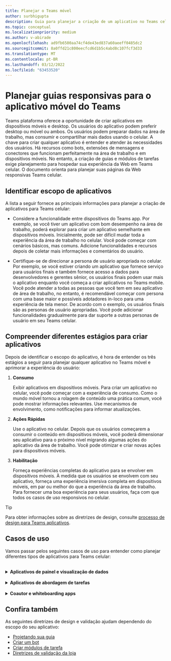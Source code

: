 ```yaml
---
title: Planejar o Teams móvel
author: surbhigupta
description: Guia para planejar a criação de um aplicativo no Teams celular
ms.topic: conceptual
ms.localizationpriority: medium
ms.author: v-abirade
ms.openlocfilehash: ad9fb6500aa74cf4de43ed837a60aeeff0485dc2
ms.sourcegitcommit: 8a0ffd21c800eecfcd6d1b5c4abd8c107fcf3d33
ms.translationtype: MT
ms.contentlocale: pt-BR
ms.lasthandoff: 03/12/2022
ms.locfileid: "63453520"
---
```

# <a name="plan-responsive-tabs-for-teams-mobile"></a>Planejar guias responsivas para o aplicativo móvel do Teams

 Teams plataforma oferece a oportunidade de criar aplicativos em dispositivos móveis e desktop. Os usuários do aplicativo podem preferir desktop ou móvel ou ambos. Os usuários podem preparar dados na área de trabalho, mas consumir e compartilhar mais dados usando o celular. A chave para criar qualquer aplicativo é entender e atender às necessidades dos usuários. Há recursos como bots, extensões de mensagens e conectores que funcionam perfeitamente na área de trabalho e em dispositivos móveis. No entanto, a criação de guias e módulos de tarefas exige planejamento para hospedar sua experiência da Web em Teams celular. O documento orienta para planejar suas páginas da Web responsivas Teams celular.

## <a name="identify-apps-scope"></a>Identificar escopo de aplicativos

A lista a seguir fornece as principais informações para planejar a criação de aplicativos para Teams celular:

* Considere a funcionalidade entre dispositivos do Teams app. Por exemplo, se você tiver um aplicativo com bom desempenho na área de trabalho, poderá explorar para criar um aplicativo semelhante em dispositivos móveis. Inicialmente, pode ser difícil mudar toda a experiência da área de trabalho no celular. Você pode começar com cenários básicos, mas comuns. Adicione funcionalidades e recursos depois de coletar mais informações e comentários do usuário.

* Certifique-se de direcionar a persona de usuário apropriada no celular. Por exemplo, se você estiver criando um aplicativo que fornece serviço para usuários finais e também fornece acesso a dados para desenvolvedores e gerentes sênior, os usuários finais podem usar mais o aplicativo enquanto você começa a criar aplicativos no Teams mobile. Você pode atender a todas as pessoas que você tem em seu aplicativo de área de trabalho, no entanto, é recomendável começar com persona com uma base maior e possíveis adotadores in-loco para uma experiência de tela menor. De acordo com o exemplo, os usuários finais são as personas de usuário apropriadas. Você pode adicionar funcionalidades gradualmente para dar suporte a outras personas de usuário em seu Teams celular.

## <a name="understand-different-stages-to-build-apps"></a>Compreender diferentes estágios para criar aplicativos

Depois de identificar o escopo do aplicativo, é hora de entender os três estágios a seguir para planejar qualquer aplicativo no Teams móvel e aprimorar a experiência do usuário:

1. **Consumo**

   Exibir aplicativos em dispositivos móveis. Para criar um aplicativo no celular, você pode começar com a experiência de consumo. Como o mundo móvel tornou a rolagem de conteúdo uma prática comum, você pode mostrar informações relevantes. Use mecanismos de envolvimento, como notificações para informar atualizações.

2. **Ações Rápidas**

   Use o aplicativo no celular. Depois que os usuários começarem a consumir o conteúdo em dispositivos móveis, você poderá dimensionar seu aplicativo para o próximo nível migrando algumas ações do aplicativo da área de trabalho. Você pode otimizar e criar novas ações para dispositivos móveis.

3. **Habilitação**

   Forneça experiências completas do aplicativo para se envolver em dispositivos móveis. À medida que os usuários se envolvem com seu aplicativo, forneça uma experiência imersiva completa em dispositivos móveis, em par ou melhor do que a experiência da área de trabalho. Para fornecer uma boa experiência para seus usuários, faça com que todos os casos de uso responsivos no celular.

> [!TIP]
> Para obter informações sobre as diretrizes de design, consulte [processo de design para Teams aplicativos](design-teams-app-process.md).

## <a name="use-cases"></a>Casos de uso

Vamos passar pelos seguintes casos de uso para entender como planejar diferentes tipos de aplicativos para Teams celular:

<br>

<details>

<summary><b>Aplicativos de painel e visualização de dados</b></summary>

Você pode entender como planejar guias responsivas para painéis e aplicativos de visualização de dados Teams plataforma móvel.

Consumo:

No primeiro estágio, você pode implementar a experiência de consumo mais básica para exibir dados. O objetivo de qualquer aplicativo no domínio é mostrar dados na forma de visualizações. Em seu aplicativo, você pode mostrar visualizações exibidas recentemente na área de trabalho ou lista de todos os gráficos autorizados para os usuários. Depois de criar painéis na área de trabalho, os usuários podem acessar as informações usando o celular. Você pode mostrar uma exibição detalhada de qualquer gráfico selecionado pelo usuário como uma exibição expandida em suas guias ou usando módulos de tarefa.

Você pode mostrar as seguintes informações:

* Painéis e resumos
* Elementos visuais, mapas e infográficos de dados
* Gráficos, gráficos e tabelas

![Consumo de aplicativos de painel e visualização de dados](../../assets/images/app-fundamentals/dashboarding-and-data-visualization-apps-consumption.png)

Ações rápidas:

No segundo estágio, os usuários podem trabalhar nos gráficos e elementos visuais existentes da experiência da área de trabalho. Você pode introduzir as seguintes ações:

* Conteúdo de pesquisa
* Filtrar dados
* Criar indicadores

![Ações rápidas de controle e visualização de dados](../../assets/images/app-fundamentals/dashboarding-and-data-visualization-apps-quick-actions.png)

Habilitação:

No terceiro estágio, permita que os usuários criem conteúdo como gráficos e gráficos do zero. Certifique-se de apresentar todos os recursos em seu aplicativo para dispositivos móveis. Por exemplo, você pode usar módulos de tarefa para ajudar a acessar itens de dados específicos com exibição detalhada.

Você pode fornecer o seguinte acesso aos usuários:

* Modificar título e descrição
* Inserir itens de dados para criar visualizações
* Compartilhar visualizações em um chat de canal ou grupo

![Habilitação de aplicativos de painel e visualização de dados](../../assets/images/app-fundamentals/dashboarding-and-data-visualization-apps-enablement.png)

<br>

</details>

<br>

<details>

<summary><b>Aplicativos de abordagem de tarefas</b></summary>

Você pode entender como planejar guias responsivas para aplicativos de abordagem de tarefas Teams plataforma móvel.

Consumo:

No primeiro estágio, seu aplicativo pode mostrar a lista de tarefas para o usuário em uma pilha vertical. Se houver várias categorias de tarefas, como **Proposed**, **Active** e **Closed** , forneça filtros para mostrar tarefas agrupadas ou como headers para ver as tarefas agrupadas.

![Consumo de aplicativos de abordagem de tarefas](../../assets/images/app-fundamentals/taskboarding-apps-consumption.png)

Ações rápidas:

No segundo estágio, você pode fornecer o seguinte acesso de aplicativo aos usuários:

* Criar tarefas ou itens com os campos obrigatórios para reduzir a carga cognitiva dos usuários
* Alterar o tipo ou o tipo de quadro de exibição
* Revisar tarefas expandindo o exibição
* Usar módulos de tarefa para ver exibição detalhada
* Mover as tarefas para diferentes categorias
* Compartilhar tarefas relevantes em chats e canais por meio de emails e feed de atividades

![Ações rápidas de aplicativos de abordagem de tarefas](../../assets/images/app-fundamentals/taskboarding-apps-quick-actions.png)

Habilitação:

No terceiro estágio, você pode habilitar a experiência dos usuários com as seguintes atividades:

* Adicionar novos projetos e placas
* Adicionar e modificar categorias diferentes, como **Proposta**, **Ativa** e **Fechada**
* Configurar as tarefas para comentários, anexos e outros recursos complexos

![Habilitar aplicativos de abordagem de tarefas](../../assets/images/app-fundamentals/taskboarding-apps-enablement.png)
<br>

</details>

<br>

<details>

<summary><b>Coautor e whiteboarding apps</b></summary>

Você pode entender como planejar guias responsivas para aplicativos de coautor e de quadro de trabalho em Teams plataforma móvel.

Consumo:

No primeiro estágio, você pode considerar a experiência da área de trabalho para mostrar o conteúdo e os ativos em seu aplicativo.  Você pode mostrar as seguintes funções:

* Comentários ou comentários
* Zoom in or out
* Estágio atual ou andamento de um documento pendente

![Consumo de aplicativos de coautor e quadro de trabalho](../../assets/images/app-fundamentals/coauthoring-and-whiteboarding-apps-consumption.png)

Ações rápidas:

No segundo estágio, você pode introduzir as seguintes ações:

* Criar novo quadro para colaboração ou novos documentos para assinatura
* Compartilhar placas internamente e também com convidados
* Configurar permissões de administrador

> [!TIP]
> Você expõe ações, que podem ser mostradas facilmente nas telas pequenas.

![Ações rápidas de coautor e de whiteboarding apps](../../assets/images/app-fundamentals/coauthoring-and-whiteboarding-apps-quick-actions.png)

Habilitação:

No terceiro estágio, forneça experiência completa aos usuários. Você pode habilitar a experiência dos usuários com as seguintes atividades:

* Adicionando texto, formas e anotações rápidas
* Navegar pelo conteúdo
* Adicionar camadas e filtros
* Excluir, desfazer e refazer operações
* Acesse a câmera e o microfone usando APIs SDK JS. Para obter mais informações sobre os recursos do dispositivo, consulte [Visão geral dos recursos do dispositivo](../device-capabilities/device-capabilities-overview.md).

![Habilitar aplicativos de coautor e quadro de trabalho](../../assets/images/app-fundamentals/coauthoring-and-whiteboarding-apps-enablement.png)

<br>

</details>

## <a name="see-also"></a>Confira também

As seguintes diretrizes de design e validação ajudam dependendo do escopo do seu aplicativo:

* [Projetando sua guia](../../tabs/design/tabs.md)
* [Criar um bot](../../bots/design/bots.md)
* [Criar módulos de tarefa](../..//task-modules-and-cards/task-modules/design-teams-task-modules.md)
* [Diretrizes de validação da loja](../deploy-and-publish/appsource/prepare/teams-store-validation-guidelines.md)
